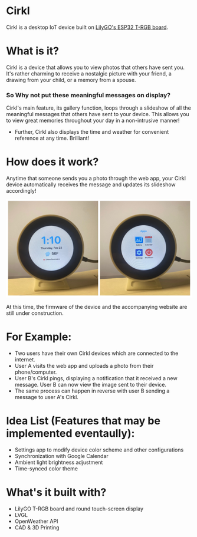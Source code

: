 # Cirkl
Cirkl is a desktop IoT device built on [LilyGO's ESP32 T-RGB board](https://www.lilygo.cc/products/t-rgb).

# What is it?
Cirkl is a device that allows you to view photos that others have sent you.
It's rather charming to receive a nostalgic picture with your friend, a drawing from your child, or a memory from a spouse.
### So Why not put these meaningful messages on display?
Cirkl's main feature, its gallery function, loops through a slideshow of all the meaningful messages that others have sent to your device.
This allows you to view great memories throughout your day in a non-intrusive manner!
- Further, Cirkl also displays the time and weather for convenient reference at any time. Brilliant!

# How does it work?
Anytime that someone sends you a photo through the web app, your Cirkl device automatically receives the message and updates its slideshow accordingly!

![Cirkl Device](https://github.com/Trevin-Small/Cirkl/blob/main/repo_images/cirkl_device.jpg)

At this time, the firmware of the device and the accompanying website are still under construction.

# For Example:
- Two users have their own Cirkl devices which are connected to the internet.
- User A visits the web app and uploads a photo from their phone/computer.
- User B's Cirkl pings, displaying a notification that it received a new message. User B can now view the image sent to their device.
- The same process can happen in reverse with user B sending a message to user A's Cirkl.

# Idea List (Features that may be implemented eventaully):
- Settings app to modify device color scheme and other configurations
- Synchronization with Google Calendar
- Ambient light brightness adjustment
- Time-synced color theme

# What's it built with?
- LilyGO T-RGB board and round touch-screen display
- LVGL
- OpenWeather API
- CAD & 3D Printing
